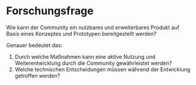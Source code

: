 # Forschungsfrage

Wie kann der Community ein nutzbares und erweiterbares Produkt auf Basis eines Konzeptes und Prototypen bereitgestellt werden?

Genauer bedeutet das:
1. Durch welche Maßnahmen kann eine aktive Nutzung und Weiterentwicklung durch die Community gewährleistet werden?
2. Welche technischen Entscheidungen müssen während der Entwicklung getroffen werden?
